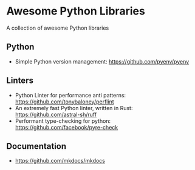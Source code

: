 # Awesome Python Libraries
A collection of awesome Python libraries


## Python
- Simple Python version management: https://github.com/pyenv/pyenv


## Linters
- Python Linter for performance anti patterns: https://github.com/tonybaloney/perflint
- An extremely fast Python linter, written in Rust: https://github.com/astral-sh/ruff
- Performant type-checking for python: https://github.com/facebook/pyre-check

## Documentation
- https://github.com/mkdocs/mkdocs
